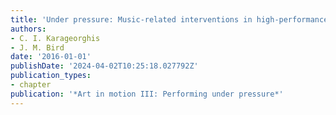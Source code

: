```yaml
---
title: 'Under pressure: Music-related interventions in high-performance domains'
authors:
- C. I. Karageorghis
- J. M. Bird
date: '2016-01-01'
publishDate: '2024-04-02T10:25:18.027792Z'
publication_types:
- chapter
publication: '*Art in motion III: Performing under pressure*'
---
```

